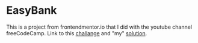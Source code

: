 # EasyBank

This is a project from frontendmentor.io that I did with the youtube channel freeCodeCamp.
Link to this [challange](https://www.frontendmentor.io/challenges/easybank-landing-page-WaUhkoDN) and "my" [solution](https://spectacular-cocada-38b00e.netlify.app/).


